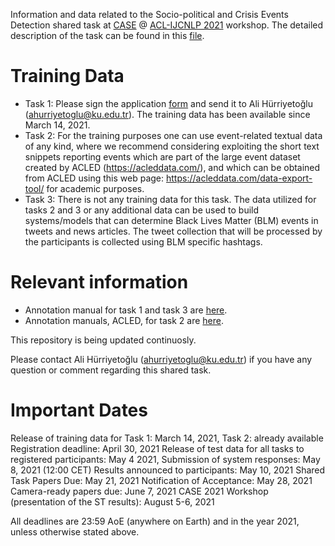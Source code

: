 Information and data related to the Socio-political and Crisis Events Detection shared task at [CASE](https://emw.ku.edu.tr/case-2021/) @ [ACL-IJCNLP 2021](https://2021.aclweb.org/) workshop. The detailed description of the task can be found in this [file](https://github.com/emerging-welfare/case-2021-shared-task/blob/main/20210314-CASE-2021-ProtestNews-Task-description.pdf).


# Training Data
* Task 1: Please sign the application [form](https://github.com/emerging-welfare/case-2021-shared-task/blob/main/CASE2021-Socio-political-and-Crisis-Events-Shared-Task-Individual-Application-Form.pdf) and send it to Ali Hürriyetoğlu (ahurriyetoglu@ku.edu.tr). The training data has been available since March 14, 2021.
* Task 2: For the training purposes one can use event-related textual data of any kind, where we recommend considering exploiting the short text snippets reporting events which are part of the large event dataset created by ACLED (https://acleddata.com/), and which can be obtained from ACLED using this web page: https://acleddata.com/data-export-tool/ for academic purposes.
* Task 3: There is not any training data for this task. The data utilized for tasks 2 and 3 or any additional data can be used to build systems/models that can determine Black Lives Matter (BLM) events in tweets and news articles.  The tweet collection that will be processed by the participants is collected using BLM specific hashtags.


# Relevant information
* Annotation manual for task 1 and task 3 are [here](https://github.com/emerging-welfare/general_info/tree/master/annotation-manuals).
* Annotation manuals, ACLED, for task 2 are [here](https://acleddata.com/resources/general-guides/#1603120929112-8ecf0356-6cf0).

This repository is being updated continuosly. 

Please contact Ali Hürriyetoğlu (ahurriyetoglu@ku.edu.tr) if you have any question or comment regarding this shared task.

# Important Dates
Release of training data for Task 1: March 14, 2021, Task 2: already available
Registration deadline: April 30, 2021
Release of test data for all tasks to registered participants: May 4 2021, 
Submission of system responses: May 8, 2021 (12:00 CET)
Results announced to participants: May 10, 2021
Shared Task Papers Due: May 21, 2021
Notification of Acceptance: May 28, 2021
Camera-ready papers due: June 7, 2021
CASE 2021 Workshop (presentation of the ST results): August 5-6, 2021

All deadlines are 23:59 AoE (anywhere on Earth) and in the year 2021, unless otherwise stated above.

